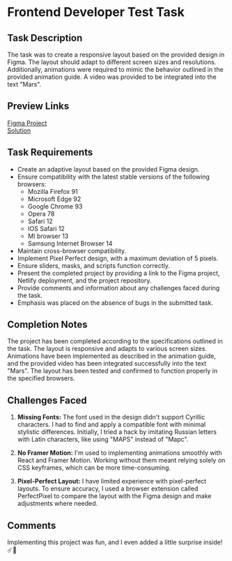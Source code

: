 # Frontend Developer Test Task

## Task Description

The task was to create a responsive layout based on the provided design in Figma. The layout should adapt to different screen sizes and resolutions. Additionally, animations were required to mimic the behavior outlined in the provided animation guide. A video was provided to be integrated into the text "Mars".

## Preview Links

[Figma Project](https://www.figma.com/file/AzinGlC4y4sHg5Lc8FwI4l/true.code-%2F-%D0%A2%D0%B5%D1%81%D1%82%D0%BE%D0%B2%D0%BE%D0%B5-%D0%B7%D0%B0%D0%B4%D0%B0%D0%BD%D0%B8%D0%B5?node-id=0%3A1)  
[Solution](https://truecode-demo.netlify.app/)

## Task Requirements

- Create an adaptive layout based on the provided Figma design.
- Ensure compatibility with the latest stable versions of the following browsers:
  - Mozilla Firefox 91
  - Microsoft Edge 92
  - Google Chrome 93
  - Opera 78
  - Safari 12
  - IOS Safari 12
  - MI browser 13
  - Samsung Internet Browser 14
- Maintain cross-browser compatibility.
- Implement Pixel Perfect design, with a maximum deviation of 5 pixels.
- Ensure sliders, masks, and scripts function correctly.
- Present the completed project by providing a link to the Figma project, Netlify deployment, and the project repository.
- Provide comments and information about any challenges faced during the task.
- Emphasis was placed on the absence of bugs in the submitted task.

## Completion Notes

The project has been completed according to the specifications outlined in the task. The layout is responsive and adapts to various screen sizes. Animations have been implemented as described in the animation guide, and the provided video has been integrated successfully into the text "Mars". The layout has been tested and confirmed to function properly in the specified browsers.

## Challenges Faced

1. **Missing Fonts:** The font used in the design didn't support Cyrillic characters. I had to find and apply a compatible font with minimal stylistic differences. Initially, I tried a hack by imitating Russian letters with Latin characters, like using "MAPS" instead of "Марс".

2. **No Framer Motion:** I'm used to implementing animations smoothly with React and Framer Motion. Working without them meant relying solely on CSS keyframes, which can be more time-consuming.

3. **Pixel-Perfect Layout:** I have limited experience with pixel-perfect layouts. To ensure accuracy, I used a browser extension called PerfectPixel to compare the layout with the Figma design and make adjustments where needed.

## Comments

Implementing this project was fun, and I even added a little surprise inside! ☄️🌌
